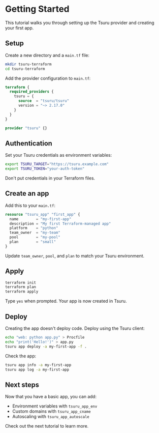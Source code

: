 # Getting Started

This tutorial walks you through setting up the Tsuru provider and creating your first app.

## Setup

Create a new directory and a `main.tf` file:

```bash
mkdir tsuru-terraform
cd tsuru-terraform
```

Add the provider configuration to `main.tf`:

```terraform
terraform {
  required_providers {
    tsuru = {
      source  = "tsuru/tsuru"
      version = "~> 2.17.0"
    }
  }
}

provider "tsuru" {}
```

## Authentication

Set your Tsuru credentials as environment variables:

```bash
export TSURU_TARGET="https://tsuru.example.com"
export TSURU_TOKEN="your-auth-token"
```

Don't put credentials in your Terraform files.

## Create an app

Add this to your `main.tf`:

```terraform
resource "tsuru_app" "first_app" {
  name        = "my-first-app"
  description = "My first Terraform-managed app"
  platform    = "python"
  team_owner  = "my-team"
  pool        = "my-pool"
  plan        = "small"
}
```

Update `team_owner`, `pool`, and `plan` to match your Tsuru environment.

## Apply

```bash
terraform init
terraform plan
terraform apply
```

Type `yes` when prompted. Your app is now created in Tsuru.

## Deploy

Creating the app doesn't deploy code. Deploy using the Tsuru client:

```bash
echo "web: python app.py" > Procfile
echo "print('Hello!')" > app.py
tsuru app deploy -a my-first-app -f .
```

Check the app:

```bash
tsuru app info -a my-first-app
tsuru app log -a my-first-app
```

## Next steps

Now that you have a basic app, you can add:
- Environment variables with `tsuru_app_env`
- Custom domains with `tsuru_app_cname`
- Autoscaling with `tsuru_app_autoscale`

Check out the next tutorial to learn more.

